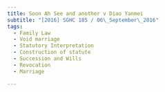 ```yaml
---
title: Soon Ah See and another v Diao Yanmei 
subtitle: "[2016] SGHC 185 / 06\_September\_2016"
tags:
  - Family Law
  - Void marriage
  - Statutory Interpretation
  - Construction of statute
  - Succession and Wills
  - Revocation
  - Marriage

---
```


